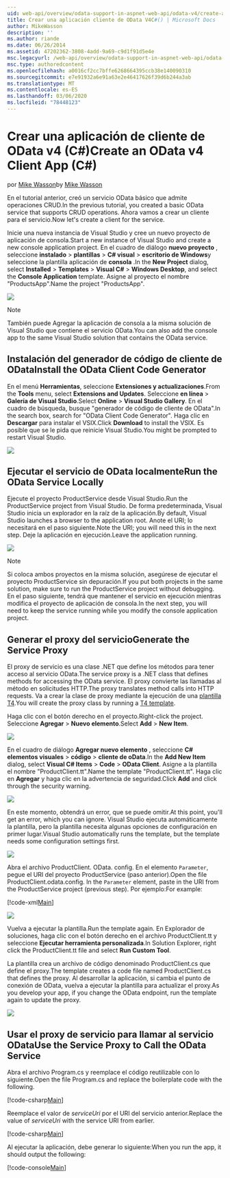 ```yaml
---
uid: web-api/overview/odata-support-in-aspnet-web-api/odata-v4/create-an-odata-v4-client-app
title: Crear una aplicación cliente de OData V4C#() | Microsoft Docs
author: MikeWasson
description: ''
ms.author: riande
ms.date: 06/26/2014
ms.assetid: 47202362-3808-4add-9a69-c9d1f91d5e4e
msc.legacyurl: /web-api/overview/odata-support-in-aspnet-web-api/odata-v4/create-an-odata-v4-client-app
msc.type: authoredcontent
ms.openlocfilehash: a0016cf2cc7bffe6268664395ccb38e140090310
ms.sourcegitcommit: e7e91932a6e91a63e2e46417626f39d6b244a3ab
ms.translationtype: MT
ms.contentlocale: es-ES
ms.lasthandoff: 03/06/2020
ms.locfileid: "78448123"
---
```

# <a name="create-an-odata-v4-client-app-c"></a><span data-ttu-id="086c0-102">Crear una aplicación de cliente de OData v4 (C#)</span><span class="sxs-lookup"><span data-stu-id="086c0-102">Create an OData v4 Client App (C#)</span></span>

<span data-ttu-id="086c0-103">por [Mike Wasson](https://github.com/MikeWasson)</span><span class="sxs-lookup"><span data-stu-id="086c0-103">by [Mike Wasson](https://github.com/MikeWasson)</span></span>

<span data-ttu-id="086c0-104">En el tutorial anterior, creó un servicio OData básico que admite operaciones CRUD.</span><span class="sxs-lookup"><span data-stu-id="086c0-104">In the previous tutorial, you created a basic OData service that supports CRUD operations.</span></span> <span data-ttu-id="086c0-105">Ahora vamos a crear un cliente para el servicio.</span><span class="sxs-lookup"><span data-stu-id="086c0-105">Now let's create a client for the service.</span></span>

<span data-ttu-id="086c0-106">Inicie una nueva instancia de Visual Studio y cree un nuevo proyecto de aplicación de consola.</span><span class="sxs-lookup"><span data-stu-id="086c0-106">Start a new instance of Visual Studio and create a new console application project.</span></span> <span data-ttu-id="086c0-107">En el cuadro de diálogo **nuevo proyecto** , seleccione **instalado** &gt; **plantillas** &gt;  **C# visual** &gt; **escritorio de Windows**y seleccione la plantilla aplicación de **consola** .</span><span class="sxs-lookup"><span data-stu-id="086c0-107">In the **New Project** dialog, select **Installed** &gt; **Templates** &gt; **Visual C#** &gt; **Windows Desktop**, and select the **Console Application** template.</span></span> <span data-ttu-id="086c0-108">Asigne al proyecto el nombre &quot;ProductsApp&quot;.</span><span class="sxs-lookup"><span data-stu-id="086c0-108">Name the project &quot;ProductsApp&quot;.</span></span>

![](create-an-odata-v4-client-app/_static/image1.png)

> [!NOTE]
> <span data-ttu-id="086c0-109">También puede Agregar la aplicación de consola a la misma solución de Visual Studio que contiene el servicio OData.</span><span class="sxs-lookup"><span data-stu-id="086c0-109">You can also add the console app to the same Visual Studio solution that contains the OData service.</span></span>

## <a name="install-the-odata-client-code-generator"></a><span data-ttu-id="086c0-110">Instalación del generador de código de cliente de OData</span><span class="sxs-lookup"><span data-stu-id="086c0-110">Install the OData Client Code Generator</span></span>

<span data-ttu-id="086c0-111">En el menú **Herramientas**, seleccione **Extensiones y actualizaciones**.</span><span class="sxs-lookup"><span data-stu-id="086c0-111">From the **Tools** menu, select **Extensions and Updates**.</span></span> <span data-ttu-id="086c0-112">Seleccione **en línea** &gt; **Galería de Visual Studio**.</span><span class="sxs-lookup"><span data-stu-id="086c0-112">Select **Online** &gt; **Visual Studio Gallery**.</span></span> <span data-ttu-id="086c0-113">En el cuadro de búsqueda, busque &quot;generador de código de cliente de OData&quot;.</span><span class="sxs-lookup"><span data-stu-id="086c0-113">In the search box, search for &quot;OData Client Code Generator&quot;.</span></span> <span data-ttu-id="086c0-114">Haga clic en **Descargar** para instalar el VSIX.</span><span class="sxs-lookup"><span data-stu-id="086c0-114">Click **Download** to install the VSIX.</span></span> <span data-ttu-id="086c0-115">Es posible que se le pida que reinicie Visual Studio.</span><span class="sxs-lookup"><span data-stu-id="086c0-115">You might be prompted to restart Visual Studio.</span></span>

[![](create-an-odata-v4-client-app/_static/image3.png)](create-an-odata-v4-client-app/_static/image2.png)

## <a name="run-the-odata-service-locally"></a><span data-ttu-id="086c0-116">Ejecutar el servicio de OData localmente</span><span class="sxs-lookup"><span data-stu-id="086c0-116">Run the OData Service Locally</span></span>

<span data-ttu-id="086c0-117">Ejecute el proyecto ProductService desde Visual Studio.</span><span class="sxs-lookup"><span data-stu-id="086c0-117">Run the ProductService project from Visual Studio.</span></span> <span data-ttu-id="086c0-118">De forma predeterminada, Visual Studio inicia un explorador en la raíz de la aplicación.</span><span class="sxs-lookup"><span data-stu-id="086c0-118">By default, Visual Studio launches a browser to the application root.</span></span> <span data-ttu-id="086c0-119">Anote el URI; lo necesitará en el paso siguiente.</span><span class="sxs-lookup"><span data-stu-id="086c0-119">Note the URI; you will need this in the next step.</span></span> <span data-ttu-id="086c0-120">Deje la aplicación en ejecución.</span><span class="sxs-lookup"><span data-stu-id="086c0-120">Leave the application running.</span></span>

![](create-an-odata-v4-client-app/_static/image4.png)

> [!NOTE]
> <span data-ttu-id="086c0-121">Si coloca ambos proyectos en la misma solución, asegúrese de ejecutar el proyecto ProductService sin depuración.</span><span class="sxs-lookup"><span data-stu-id="086c0-121">If you put both projects in the same solution, make sure to run the ProductService project without debugging.</span></span> <span data-ttu-id="086c0-122">En el paso siguiente, tendrá que mantener el servicio en ejecución mientras modifica el proyecto de aplicación de consola.</span><span class="sxs-lookup"><span data-stu-id="086c0-122">In the next step, you will need to keep the service running while you modify the console application project.</span></span>

## <a name="generate-the-service-proxy"></a><span data-ttu-id="086c0-123">Generar el proxy del servicio</span><span class="sxs-lookup"><span data-stu-id="086c0-123">Generate the Service Proxy</span></span>

<span data-ttu-id="086c0-124">El proxy de servicio es una clase .NET que define los métodos para tener acceso al servicio OData.</span><span class="sxs-lookup"><span data-stu-id="086c0-124">The service proxy is a .NET class that defines methods for accessing the OData service.</span></span> <span data-ttu-id="086c0-125">El proxy convierte las llamadas al método en solicitudes HTTP.</span><span class="sxs-lookup"><span data-stu-id="086c0-125">The proxy translates method calls into HTTP requests.</span></span> <span data-ttu-id="086c0-126">Va a crear la clase de proxy mediante la ejecución de una [plantilla T4](https://msdn.microsoft.com/library/bb126445.aspx).</span><span class="sxs-lookup"><span data-stu-id="086c0-126">You will create the proxy class by running a [T4 template](https://msdn.microsoft.com/library/bb126445.aspx).</span></span>

<span data-ttu-id="086c0-127">Haga clic con el botón derecho en el proyecto.</span><span class="sxs-lookup"><span data-stu-id="086c0-127">Right-click the project.</span></span> <span data-ttu-id="086c0-128">Seleccione **Agregar** &gt; **Nuevo elemento**.</span><span class="sxs-lookup"><span data-stu-id="086c0-128">Select **Add** &gt; **New Item**.</span></span>

![](create-an-odata-v4-client-app/_static/image5.png)

<span data-ttu-id="086c0-129">En el cuadro de diálogo **Agregar nuevo elemento** , seleccione  **C# elementos visuales** &gt; **código** &gt; **cliente de oData**.</span><span class="sxs-lookup"><span data-stu-id="086c0-129">In the **Add New Item** dialog, select **Visual C# Items** &gt; **Code** &gt; **OData Client**.</span></span> <span data-ttu-id="086c0-130">Asigne a la plantilla el nombre &quot;ProductClient.tt&quot;.</span><span class="sxs-lookup"><span data-stu-id="086c0-130">Name the template &quot;ProductClient.tt&quot;.</span></span> <span data-ttu-id="086c0-131">Haga clic en **Agregar** y haga clic en la advertencia de seguridad.</span><span class="sxs-lookup"><span data-stu-id="086c0-131">Click **Add** and click through the security warning.</span></span>

[![](create-an-odata-v4-client-app/_static/image7.png)](create-an-odata-v4-client-app/_static/image6.png)

<span data-ttu-id="086c0-132">En este momento, obtendrá un error, que se puede omitir.</span><span class="sxs-lookup"><span data-stu-id="086c0-132">At this point, you'll get an error, which you can ignore.</span></span> <span data-ttu-id="086c0-133">Visual Studio ejecuta automáticamente la plantilla, pero la plantilla necesita algunas opciones de configuración en primer lugar.</span><span class="sxs-lookup"><span data-stu-id="086c0-133">Visual Studio automatically runs the template, but the template needs some configuration settings first.</span></span>

[![](create-an-odata-v4-client-app/_static/image9.png)](create-an-odata-v4-client-app/_static/image8.png)

<span data-ttu-id="086c0-134">Abra el archivo ProductClient. OData. config. En el elemento `Parameter`, pegue el URI del proyecto ProductService (paso anterior).</span><span class="sxs-lookup"><span data-stu-id="086c0-134">Open the file ProductClient.odata.config. In the `Parameter` element, paste in the URI from the ProductService project (previous step).</span></span> <span data-ttu-id="086c0-135">Por ejemplo:</span><span class="sxs-lookup"><span data-stu-id="086c0-135">For example:</span></span>

[!code-xml[Main](create-an-odata-v4-client-app/samples/sample1.xml)]

[![](create-an-odata-v4-client-app/_static/image11.png)](create-an-odata-v4-client-app/_static/image10.png)

<span data-ttu-id="086c0-136">Vuelva a ejecutar la plantilla.</span><span class="sxs-lookup"><span data-stu-id="086c0-136">Run the template again.</span></span> <span data-ttu-id="086c0-137">En Explorador de soluciones, haga clic con el botón derecho en el archivo ProductClient.tt y seleccione **Ejecutar herramienta personalizada**.</span><span class="sxs-lookup"><span data-stu-id="086c0-137">In Solution Explorer, right click the ProductClient.tt file and select **Run Custom Tool**.</span></span>

<span data-ttu-id="086c0-138">La plantilla crea un archivo de código denominado ProductClient.cs que define el proxy.</span><span class="sxs-lookup"><span data-stu-id="086c0-138">The template creates a code file named ProductClient.cs that defines the proxy.</span></span> <span data-ttu-id="086c0-139">Al desarrollar la aplicación, si cambia el punto de conexión de OData, vuelva a ejecutar la plantilla para actualizar el proxy.</span><span class="sxs-lookup"><span data-stu-id="086c0-139">As you develop your app, if you change the OData endpoint, run the template again to update the proxy.</span></span>

![](create-an-odata-v4-client-app/_static/image12.png)

## <a name="use-the-service-proxy-to-call-the-odata-service"></a><span data-ttu-id="086c0-140">Usar el proxy de servicio para llamar al servicio OData</span><span class="sxs-lookup"><span data-stu-id="086c0-140">Use the Service Proxy to Call the OData Service</span></span>

<span data-ttu-id="086c0-141">Abra el archivo Program.cs y reemplace el código reutilizable con lo siguiente.</span><span class="sxs-lookup"><span data-stu-id="086c0-141">Open the file Program.cs and replace the boilerplate code with the following.</span></span>

[!code-csharp[Main](create-an-odata-v4-client-app/samples/sample2.cs)]

<span data-ttu-id="086c0-142">Reemplace el valor de *serviceUri* por el URI del servicio anterior.</span><span class="sxs-lookup"><span data-stu-id="086c0-142">Replace the value of *serviceUri* with the service URI from earlier.</span></span>

[!code-csharp[Main](create-an-odata-v4-client-app/samples/sample3.cs)]

<span data-ttu-id="086c0-143">Al ejecutar la aplicación, debe generar lo siguiente:</span><span class="sxs-lookup"><span data-stu-id="086c0-143">When you run the app, it should output the following:</span></span>

[!code-console[Main](create-an-odata-v4-client-app/samples/sample4.cmd)]
